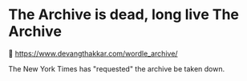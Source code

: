 # The Archive is dead, long live The Archive

🔗 https://www.devangthakkar.com/wordle_archive/

The New York Times has "requested" the archive be taken down.